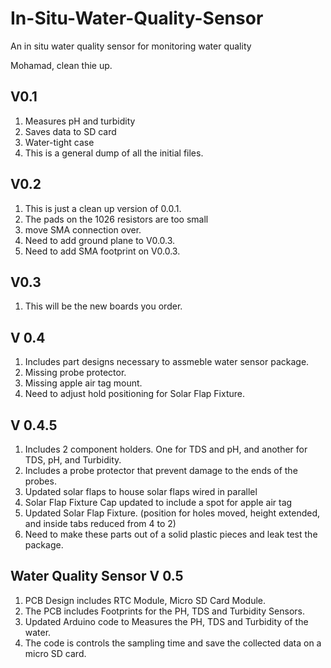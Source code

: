 # In-Situ-Water-Quality-Sensor
An in situ water quality sensor for monitoring water quality

Mohamad, clean thie up. 

## V0.1
1. Measures pH and turbidity 
1. Saves data to SD card
1. Water-tight case 
1. This is a general dump of all the initial files. 

## V0.2
1. This is just a clean up version of 0.0.1. 
1. The pads on the 1026 resistors are too small
1. move SMA connection over.
1. Need to add ground plane to V0.0.3.
1. Need to add SMA footprint on V0.0.3.

## V0.3
1. This will be the new boards you order. 



## V 0.4
1. Includes part designs necessary to assmeble water sensor package.
2. Missing probe protector.
3. Missing apple air tag mount.
4. Need to adjust hold positioning for Solar Flap Fixture.


## V 0.4.5 
1. Includes 2 component holders. One for TDS and pH, and another for TDS, pH, and Turbidity.
2. Includes a probe protector that prevent damage to the ends of the probes.
3. Updated solar flaps to house solar flaps wired in parallel
4. Solar Flap Fixture Cap updated to include a spot for apple air tag
5. Updated Solar Flap Fixture. (position for holes moved, height extended, and inside tabs reduced from 4 to 2)
6. Need to make these parts out of a solid plastic pieces and leak test the package.



## Water Quality Sensor V 0.5
1. PCB Design includes RTC Module, Micro SD Card Module.
2. The PCB includes Footprints for the PH, TDS and Turbidity Sensors.
3. Updated Arduino code to Measures the PH, TDS and Turbidity of the water.
4. The code is controls the sampling time and save the collected data on a micro SD card.


















